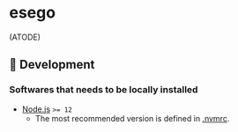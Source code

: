 # esego
(ATODE)


## :wrench: Development
### Softwares that needs to be locally installed

- [Node.js](https://nodejs.org/) `>= 12`
  - The most recommended version is defined in [.nvmrc](https://github.com/kjirou/esego/blob/master/.nvmrc).

